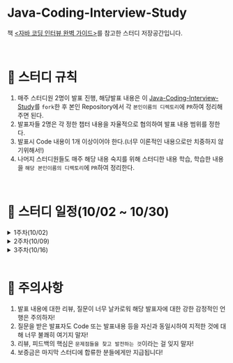 # Java-Coding-Interview-Study
책 [&lt;자바 코딩 인터뷰 완벽 가이드>](http://www.kyobobook.co.kr/product/detailViewKor.laf?mallGb=KOR&ejkGb=KOR&barcode=9791157688197&orderClick=LA6)를 참고한 스터디 저장공간입니다.

<br>

# 📢 스터디 규칙
1. 매주 스터디원 2명이 발표 진행, 해당발표 내용은 이 [Java-Coding-Interview-Study](https://github.com/mooh2jj/Java-Coding-Interview-Study)를 `fork`한 후 본인 Repository에서 각 `본인이름의 디렉토리`에 `PR`하여 정리해주면 된다.
2. 발표자들 2명은 각 정한 챕터 내용을 자율적으로 협의하여 발표 내용 범위를 정한다.
3. 발표시 Code 내용이 1개 이상이어야 한다.(너무 이론적인 내용으로만 치중하지 않기위해서!)
4. 나머지 스터디원들도 매주 해당 내용 숙지를 위해 스터디한 내용 학습, 학습한 내용을 `해당 본인이름의 디렉토리`에 `PR`하여 정리한다.


<br>

# 📅 스터디 일정(10/02 ~ 10/30)

<details>
<summary>1주차(10/02)</summary>
<div markdown="1">

* 서로 자기소개 시간 가졌음
* 스터디 취지, 방향, 구성 방식 정하기

</div>
</details>

<details>
<summary>2주차(10/09)</summary>
<div markdown="1">

* 이기우&김민보님 발표
* 6장 객체지향 프로그래밍

</div>
</details>

<details>
<summary>3주차(10/16)</summary>
<div markdown="1">

* 이풍혁님 발표
* 7장 알고리즘의 빅 오 분석법

</div>
</details>


<br>

# 🎃 주의사항

1. 발표 내용에 대한 리뷰, 질문이 너무 날카로워 해당 발표자에 대한 강한 감정적인 언행은 주의하자!
2. 질문을 받은 발표자도 Code 또는 발표내용 등을 자신과 동일시하여 지적한 것에 대해 너무 불쾌히 여기지 말자!
3. 리뷰, 피드백의 핵심은 `문제점들을 찾고 발전하는 것`이라는 걸 잊지 말자!
4. 보증금은 마지막 스터디에 합류한 분들에게만 지급됩니다!
